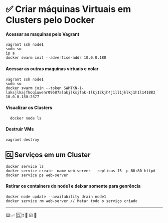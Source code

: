 #  ✅ Criar máquinas Virtuais em Clusters pelo Docker
#### Acessar as maquinas pelo Vagrant
    vagrant ssh node1
    sudo su
    ip a
    docker swarm init --advertise-addr 10.0.0.180
#### Acessar as outras maquinas virtuais e colar
    vagrant ssh node1
    sudo su
    docker swarm join --token SWMTKN-1-laksjlkajfhoqiuwehr09687alakjlksjfak-1lkj12kjh4j1ll1jklkj1h1l141883 10.0.0.180:2377
#### Visualizar os Clusters
      docker node ls
#### Destruir VMs
    vagrant destroy
## 🆑 Serviços em um Cluster
    docker service ls
    docker service create -name web-server --replicas 15 -p 80:80 httpd
    docker service ps web-server
#### Retirar os containers do node1 e deixar somente para genrência
    docker node update --availability drain node1
    docker service rm web-server // Matar todo o serviço criado
---
⌨️
✅
🆑
❗️
🔴
☑️
🔘
